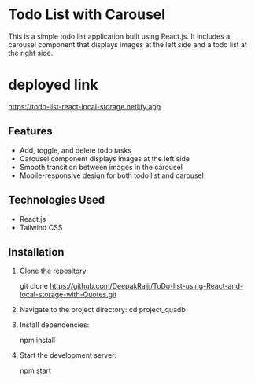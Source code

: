 # Todo List with Carousel

This is a simple todo list application built using React.js. It includes a carousel component that displays images at the left side and a todo list at the right side.

# deployed link 

https://todo-list-react-local-storage.netlify.app

## Features

- Add, toggle, and delete todo tasks
- Carousel component displays images at the left side
- Smooth transition between images in the carousel
- Mobile-responsive design for both todo list and carousel

## Technologies Used

- React.js
- Tailwind CSS

## Installation

1. Clone the repository:
  
   git clone https://github.com/DeepakRajjj/ToDo-list-using-React-and-local-storage-with-Quotes.git
   

2. Navigate to the project directory:
   cd project_quadb
   

3. Install dependencies:
  
   npm install
   

4. Start the development server:
   
   npm start
   
